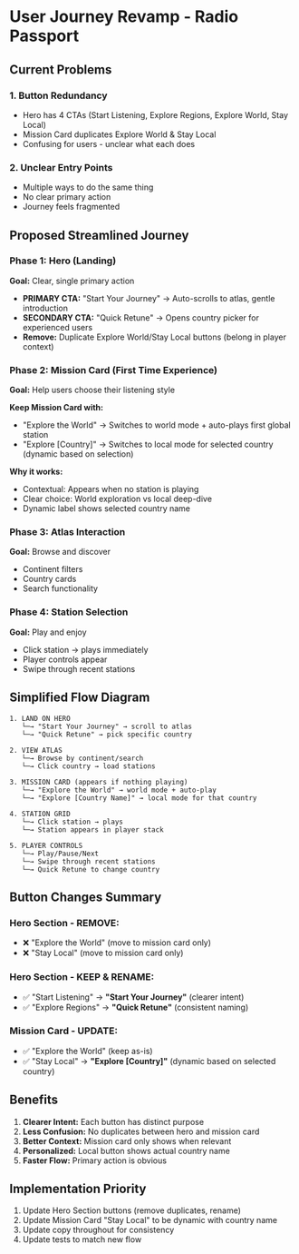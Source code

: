 # User Journey Revamp - Radio Passport

## Current Problems

### 1. **Button Redundancy**

- Hero has 4 CTAs (Start Listening, Explore Regions, Explore World, Stay Local)
- Mission Card duplicates Explore World & Stay Local
- Confusing for users - unclear what each does

### 2. **Unclear Entry Points**

- Multiple ways to do the same thing
- No clear primary action
- Journey feels fragmented

## Proposed Streamlined Journey

### **Phase 1: Hero (Landing)**

**Goal:** Clear, single primary action

- **PRIMARY CTA:** "Start Your Journey" → Auto-scrolls to atlas, gentle introduction
- **SECONDARY CTA:** "Quick Retune" → Opens country picker for experienced users
- **Remove:** Duplicate Explore World/Stay Local buttons (belong in player context)

### **Phase 2: Mission Card (First Time Experience)**

**Goal:** Help users choose their listening style

**Keep Mission Card with:**

- "Explore the World" → Switches to world mode + auto-plays first global station
- "Explore [Country]" → Switches to local mode for selected country (dynamic based on selection)

**Why it works:**

- Contextual: Appears when no station is playing
- Clear choice: World exploration vs local deep-dive
- Dynamic label shows selected country name

### **Phase 3: Atlas Interaction**

**Goal:** Browse and discover

- Continent filters
- Country cards
- Search functionality

### **Phase 4: Station Selection**

**Goal:** Play and enjoy

- Click station → plays immediately
- Player controls appear
- Swipe through recent stations

## Simplified Flow Diagram

```
1. LAND ON HERO
   └─→ "Start Your Journey" → scroll to atlas
   └─→ "Quick Retune" → pick specific country

2. VIEW ATLAS
   └─→ Browse by continent/search
   └─→ Click country → load stations

3. MISSION CARD (appears if nothing playing)
   └─→ "Explore the World" → world mode + auto-play
   └─→ "Explore [Country Name]" → local mode for that country

4. STATION GRID
   └─→ Click station → plays
   └─→ Station appears in player stack

5. PLAYER CONTROLS
   └─→ Play/Pause/Next
   └─→ Swipe through recent stations
   └─→ Quick Retune to change country
```

## Button Changes Summary

### Hero Section - REMOVE:

- ❌ "Explore the World" (move to mission card only)
- ❌ "Stay Local" (move to mission card only)

### Hero Section - KEEP & RENAME:

- ✅ "Start Listening" → **"Start Your Journey"** (clearer intent)
- ✅ "Explore Regions" → **"Quick Retune"** (consistent naming)

### Mission Card - UPDATE:

- ✅ "Explore the World" (keep as-is)
- ✅ "Stay Local" → **"Explore [Country]"** (dynamic based on selected country)

## Benefits

1. **Clearer Intent:** Each button has distinct purpose
2. **Less Confusion:** No duplicates between hero and mission card
3. **Better Context:** Mission card only shows when relevant
4. **Personalized:** Local button shows actual country name
5. **Faster Flow:** Primary action is obvious

## Implementation Priority

1. Update Hero Section buttons (remove duplicates, rename)
2. Update Mission Card "Stay Local" to be dynamic with country name
3. Update copy throughout for consistency
4. Update tests to match new flow
